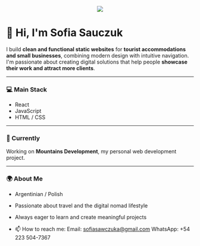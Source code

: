 <p align="center">
  <img src="https://github.com/SophSawczuk/sophsawczuk/blob/master/public/Soph.png">
 
 
</p>
  

# 👋 Hi, I'm Sofia Sauczuk  

I build **clean and functional static websites** for **tourist accommodations and small businesses**, combining modern design with intuitive navigation.  
I'm passionate about creating digital solutions that help people **showcase their work and attract more clients**.  

---

### 💻 Main Stack  
- React  
- JavaScript  
- HTML / CSS  

---

### 🚀 Currently  
Working on **Mountains Development**, my personal web development project.  

---

### 🌍 About Me  
- Argentinian / Polish  
- Passionate about travel and the digital nomad lifestyle  
- Always eager to learn and create meaningful projects  

- 📫 How to reach me:
      Email: sofiasawczuka@gmail.com
      WhatsApp: +54 223 504-7367




